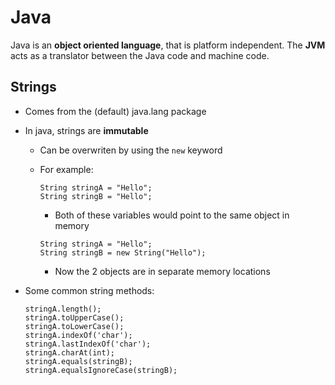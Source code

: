 # Java
Java is an **object oriented language**, that is platform independent.  The **JVM** acts as a translator between the Java code and machine code.

## Strings
* Comes from the (default) java.lang package
* In java, strings are **immutable**
  * Can be overwriten by using the `new` keyword
  * For example:
    ```
    String stringA = "Hello";
    String stringB = "Hello";
    ```

    * Both of these variables would point to the same object in memory

    ```
    String stringA = "Hello";
    String stringB = new String("Hello");
    ```
    * Now the 2 objects are in separate memory locations

* Some common string methods:
  ```
  stringA.length();
  stringA.toUpperCase();
  stringA.toLowerCase();
  stringA.indexOf('char');
  stringA.lastIndexOf('char');
  stringA.charAt(int);
  stringA.equals(stringB);
  stringA.equalsIgnoreCase(stringB);
  ```


